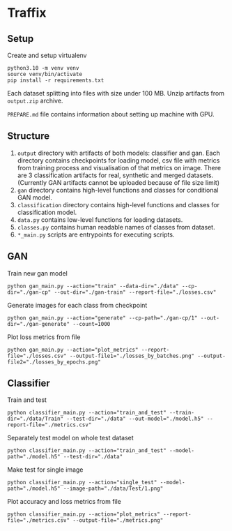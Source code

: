 # Traffix

## Setup

Create and setup virtualenv
```shell
python3.10 -m venv venv
source venv/bin/activate
pip install -r requirements.txt
```
Each dataset splitting into files with size under 100 MB.
Unzip artifacts from `output.zip` archive.

`PREPARE.md` file contains information about setting up machine with GPU.

## Structure

1. `output` directory with artifacts of both models: classifier and gan. Each directory contains checkpoints for loading model, csv file with metrics from training process and visualisation of that metrics on image. There are 3 classification artifacts for real, synthetic and merged datasets. (Currently GAN artifacts cannot be uploaded because of file size limit)
2. `gan` directory contains high-level functions and classes for conditional GAN model.
3. `classification` directory contains high-level functions and classes for classification model.
4. `data.py` contains low-level functions for loading datasets.
5. `classes.py` contains human readable names of classes from dataset.
6. `*_main.py` scripts are entrypoints for executing scripts.

## GAN

Train new gan model
```shell
python gan_main.py --action="train" --data-dir="./data" --cp-dir="./gan-cp" --out-dir="./gan-train" --report-file="./losses.csv"
```

Generate images for each class from checkpoint
```shell
python gan_main.py --action="generate" --cp-path="./gan-cp/1" --out-dir="./gan-generate" --count=1000
```

Plot loss metrics from file
```shell
python gan_main.py --action="plot_metrics" --report-file="./losses.csv" --output-file1="./losses_by_batches.png" --output-file2="./losses_by_epochs.png"
```

## Classifier

Train and test
```shell
python classifier_main.py --action="train_and_test" --train-dir="./data/Train" --test-dir="./data" --out-model="./model.h5" --report-file="./metrics.csv"
```

Separately test model on whole test dataset
```shell
python classifier_main.py --action="train_and_test" --model-path="./model.h5" --test-dir="./data"
```

Make test for single image
```shell
python classifier_main.py --action="single_test" --model-path="./model.h5" --image-path="./data/Test/1.png"
```

Plot accuracy and loss metrics from file
```shell
python classifier_main.py --action="plot_metrics" --report-file="./metrics.csv" --output-file="./metrics.png"
```
